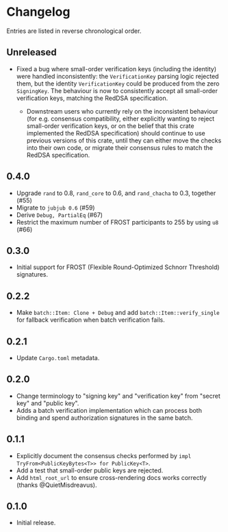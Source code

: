 # Changelog

Entries are listed in reverse chronological order.

## Unreleased

* Fixed a bug where small-order verification keys (including the identity) were
  handled inconsistently: the `VerificationKey` parsing logic rejected them, but
  the identity `VerificationKey` could be produced from the zero `SigningKey`.
  The behaviour is now to consistently accept all small-order verification keys,
  matching the RedDSA specification.

  * Downstream users who currently rely on the inconsistent behaviour (for e.g.
    consensus compatibility, either explicitly wanting to reject small-order
    verification keys, or on the belief that this crate implemented the RedDSA
    specification) should continue to use previous versions of this crate, until
    they can either move the checks into their own code, or migrate their
    consensus rules to match the RedDSA specification.

## 0.4.0

* Upgrade `rand` to 0.8, `rand_core` to 0.6, and `rand_chacha` to 0.3, together
  (#55)
* Migrate to `jubjub 0.6` (#59)
* Derive `Debug, PartialEq` (#67)
* Restrict the maximum number of FROST participants to 255 by using `u8` (#66)

## 0.3.0

* Initial support for FROST (Flexible Round-Optimized Schnorr Threshold)
  signatures.

## 0.2.2

* Make `batch::Item: Clone + Debug` and add `batch::Item::verify_single`
  for fallback verification when batch verification fails.

## 0.2.1

* Update `Cargo.toml` metadata.

## 0.2.0

* Change terminology to "signing key" and "verification key" from "secret key"
  and "public key".
* Adds a batch verification implementation which can process both binding and
  spend authorization signatures in the same batch.

## 0.1.1

* Explicitly document the consensus checks performed by
  `impl TryFrom<PublicKeyBytes<T>> for PublicKey<T>`.
* Add a test that small-order public keys are rejected.
* Add `html_root_url` to ensure cross-rendering docs works correctly (thanks
  @QuietMisdreavus).

## 0.1.0

* Initial release.
